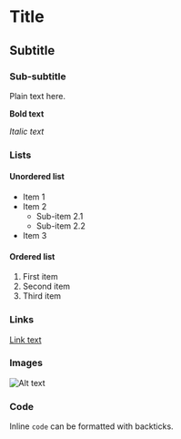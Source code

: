 # Title

## Subtitle

### Sub-subtitle

Plain text here.

**Bold text**

*Italic text*

### Lists

#### Unordered list
- Item 1
- Item 2
  - Sub-item 2.1
  - Sub-item 2.2
- Item 3

#### Ordered list
1. First item
2. Second item
3. Third item

### Links

[Link text](https://example.com)

### Images

![Alt text](image-url.jpg)

### Code

Inline `code` can be formatted with backticks.
